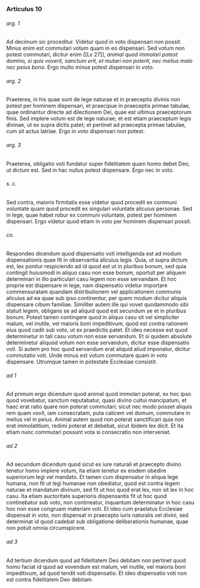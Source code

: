 ### Articulus 10

###### arg. 1
Ad decimum sic proceditur. Videtur quod in voto dispensari non possit. Minus enim est commutari votum quam in eo dispensari. Sed votum non potest commutari, dicitur enim [[Lv 27]], *animal quod immolari potest domino, si quis voverit, sanctum erit, et mutari non poterit, nec melius malo nec peius bono*. Ergo multo minus potest dispensari in voto.

###### arg. 2
Praeterea, in his quae sunt de lege naturae et in praeceptis divinis non potest per hominem dispensari, et praecipue in praeceptis primae tabulae, quae ordinantur directe ad dilectionem Dei, quae est ultimus praeceptorum finis. Sed implere votum est de lege naturae; et est etiam praeceptum legis divinae, ut ex supra dictis patet; et pertinet ad praecepta primae tabulae, cum sit actus latriae. Ergo in voto dispensari non potest.

###### arg. 3
Praeterea, obligatio voti fundatur super fidelitatem quam homo debet Deo, ut dictum est. Sed in hac nullus potest dispensare. Ergo nec in voto.

###### s. c.
Sed contra, maioris firmitatis esse videtur quod procedit ex communi voluntate quam quod procedit ex singulari voluntate alicuius personae. Sed in lege, quae habet robur ex communi voluntate, potest per hominem dispensari. Ergo videtur quod etiam in voto per hominem dispensari possit.

###### co.
Respondeo dicendum quod dispensatio voti intelligenda est ad modum dispensationis quae fit in observantia alicuius legis. Quia, ut supra dictum est, lex ponitur respiciendo ad id quod est ut in pluribus bonum, sed quia contingit huiusmodi in aliquo casu non esse bonum, oportuit per aliquem determinari in illo particulari casu legem non esse servandam. Et hoc proprie est dispensare in lege, nam dispensatio videtur importare commensuratam quandam distributionem vel applicationem communis alicuius ad ea quae sub ipso continentur, per quem modum dicitur aliquis dispensare cibum familiae. Similiter autem ille qui vovet quodammodo sibi statuit legem, obligans se ad aliquid quod est secundum se et in pluribus bonum. Potest tamen contingere quod in aliquo casu sit vel simpliciter malum, vel inutile, vel maioris boni impeditivum, quod est contra rationem eius quod cadit sub voto, ut ex praedictis patet. Et ideo necesse est quod determinetur in tali casu votum non esse servandum. Et si quidem absolute determinetur aliquod votum non esse servandum, dicitur esse dispensatio voti. Si autem pro hoc quod servandum erat aliquid aliud imponatur, dicitur commutatio voti. Unde minus est votum commutare quam in voto dispensare. Utrumque tamen in potestate Ecclesiae consistit.

###### ad 1
Ad primum ergo dicendum quod animal quod immolari poterat, ex hoc ipso quod vovebatur, sanctum reputabatur, quasi divino cultui mancipatum, et haec erat ratio quare non poterat commutari; sicut nec modo posset aliquis rem quam vovit, iam consecratam, puta calicem vel domum, commutare in melius vel in peius. Animal autem quod non poterat sanctificari quia non erat immolatitium, redimi poterat et debebat, sicut ibidem lex dicit. Et ita etiam nunc commutari possunt vota si consecratio non interveniat.

###### ad 2
Ad secundum dicendum quod sicut ex iure naturali et praecepto divino tenetur homo implere votum, ita etiam tenetur ex eisdem obedire superiorum legi vel mandato. Et tamen cum dispensatur in aliqua lege humana, non fit ut legi humanae non obediatur, quod est contra legem naturae et mandatum divinum, sed fit ut hoc quod erat lex, non sit lex in hoc casu. Ita etiam auctoritate superioris dispensantis fit ut hoc quod continebatur sub voto, non contineatur, inquantum determinatur in hoc casu hoc non esse congruam materiam voti. Et ideo cum praelatus Ecclesiae dispensat in voto, non dispensat in praecepto iuris naturalis vel divini, sed determinat id quod cadebat sub obligatione deliberationis humanae, quae non potuit omnia circumspicere.

###### ad 3
Ad tertium dicendum quod ad fidelitatem Deo debitam non pertinet quod homo faciat id quod ad vovendum est malum, vel inutile, vel maioris boni impeditivum, ad quod tendit voti dispensatio. Et ideo dispensatio voti non est contra fidelitatem Deo debitam.

